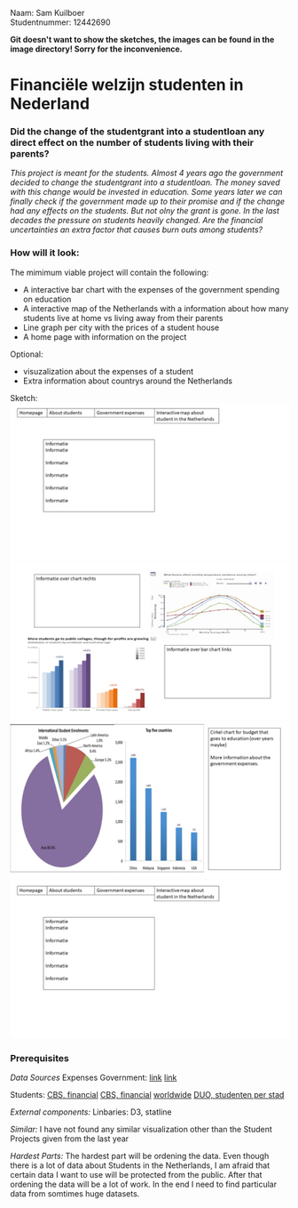Naam: Sam Kuilboer  
Studentnummer: 12442690

**Git doesn't want to show the sketches, the images can be found in the image directory!
Sorry for the inconvenience.**


# Financiële welzijn studenten in Nederland


### Did the change of the studentgrant into a studentloan any direct effect on the number of students living with their parents?
*This project is meant for the students. Almost 4 years ago the government
decided to change the studentgrant into a studentloan. The money saved with this
change would be invested in education. Some years later we can finally check if
the government made up to their promise and if the change had any effects on the
students. But not olny the grant is gone. In the last decades the pressure on
students heavily changed. Are the financial uncertainties an extra factor that
causes burn outs among students?*


### How will it look:

The mimimum viable project will contain the following:
* A interactive bar chart with the expenses of the government spending on education
* A interactive map of the Netherlands with a information about how many students
live at home vs living away from their parents
* Line graph per city with the prices of a student house
* A home page with information on the project

Optional:
* visuzalization about the expenses of a student
* Extra information about countrys around the Netherlands


Sketch:
![afbeelding van de homepage](/Images/Dia1.JPG "Homepage")
![afbeelding van de studentpage](/Images/Dia2.JPG "studentpage")
![afbeelding van de government page](/Images/Dia3.JPG "governmentpage")
![afbeelding van de interactievemap](/Images/Dia1.JPG "interactieve map")

### Prerequisites

*Data Sources*
Expenses Government:
[link](https://data.overheid.nl/data/dataset?tags=wetenschappelijk+onderwijs)
[link](https://opendata.cbs.nl/statline/#/CBS/nl/dataset/80509ned/table?ts=1543070318754)

Students:
[CBS, financial](https://opendata.cbs.nl/statline/#/CBS/nl/dataset/03753/table?dl=1063F)
[CBS, financial](https://opendata.cbs.nl/statline/#/CBS/nl/dataset/80393NED/table?dl=8BFF)
[worldwide](http://data.uis.unesco.org/)
[DUO, studenten per stad](https://duo.nl/open_onderwijsdata/databestanden/ho/ingeschreven/wo-ingeschr/ingeschrevenen-wo1.jsp)

*External components:*
Linbaries: D3, statline

*Similar:*
I have not found any similar visualization other than the Student Projects given from the last year

*Hardest Parts:*
The hardest part will be ordening the data. Even though there is a lot of data
about Students in the Netherlands, I am afraid that certain data I want to use
will be protected from the public. After that ordening the data will be a lot of
work. In the end I need to find particular data from somtimes huge datasets.
